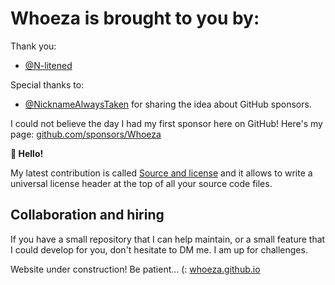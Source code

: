 # Whoeza is brought to you by:

Thank you:
- [@N-litened](https://github.com/N-litened)

Special thanks to:
- [@NicknameAlwaysTaken](https://github.com/NicknameAlwaystaken) for sharing the idea about GitHub sponsors.

I could not believe the day I had my first sponsor here on GitHub! Here's my page: [github.com/sponsors/Whoeza](https://github.com/sponsors/Whoeza/)


**👋 Hello!**

My latest contribution is called [Source and license](https://github.com/Whoeza/source_and_license) and it allows to write a universal license header at the top of all your source code files.

## Collaboration and hiring

If you have a small repository that I can help maintain, or a small feature that I could develop for you, don't hesitate to DM me. I am up for challenges.

Website under construction! Be patient... (: [whoeza.github.io](https://whoeza.github.io)
